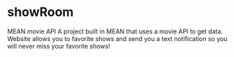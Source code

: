 # showRoom
MEAN movie API
A project built in MEAN that uses a movie API to get data. Website allows you to favorite shows and send you a text notification so you will never miss your favorite shows!
